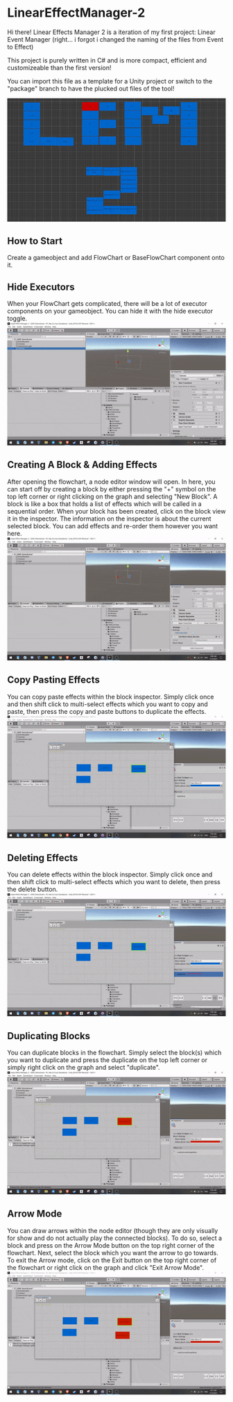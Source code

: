 # LinearEffectManager-2
 
Hi there! Linear Effects Manager 2 is a iteration of my first project: Linear Event Manager (right... i forgot i changed the naming of the files from Event to Effect)

This project is purely written in C# and is more compact, efficient and customizeable than the first version!

You can import this file as a template for a Unity project or switch to the "package" branch to have the plucked out files of the tool!

<img src="https://raw.githubusercontent.com/bestcolour/site/master/public/Resources/LEM/Title.jpg"></img>


<h2>How to Start</h2>
Create a gameobject and add FlowChart or BaseFlowChart component onto it. 

<h2>Hide Executors</h2>
When your FlowChart gets complicated, there will be a lot of executor components on your gameobject. You can hide it with the hide executor toggle.
<img src="https://raw.githubusercontent.com/bestcolour/site/master/public/Resources/LEM/HideExecutors.gif"></img>

<h2>Creating A Block & Adding Effects</h2>
After opening the flowchart, a node editor window will open. In here, you can start off by creating a block by either pressing the "+" symbol on the top left corner or right clicking on the graph and selecting "New Block". A block is like a box that holds a list of effects which will be called in a sequential order. When your block has been created, click on the block view it in the inspector. The information on the inspector is about the current selected block. You can add effects and re-order them however you want here.
<img src="https://raw.githubusercontent.com/bestcolour/site/master/public/Resources/LEM/CreatingNewBlock.gif"></img>

<h2>Copy Pasting Effects</h2>
You can copy paste effects within the block inspector. Simply click once and then shift click to multi-select effects which you want to copy and paste, then press the copy and paste buttons to duplicate the effects.
<img src="https://raw.githubusercontent.com/bestcolour/site/master/public/Resources/LEM/CopyPastingEffect.gif"></img>


<h2>Deleting Effects</h2>
You can delete effects within the block inspector. Simply click once and then shift click to multi-select effects which you want to delete, then press the delete button.
<img src="https://raw.githubusercontent.com/bestcolour/site/master/public/Resources/LEM/DeletingEffects.gif"></img>

<h2>Duplicating Blocks</h2>
You can duplicate blocks in the flowchart. Simply select the block(s) which you want to duplicate and press the duplicate on the top left corner or simply right click on the graph and select "duplicate".
<img src="https://raw.githubusercontent.com/bestcolour/site/master/public/Resources/LEM/DuplicatingBlocks.gif"></img>

<h2>Arrow Mode</h2>
You can draw arrows within the node editor (though they are only visually for show and do not actually play the connected blocks). To do so, select a block and press on the Arrow Mode button on the top right corner of the flowchart. Next, select the block which you want the arrow to go towards. To exit the Arrow mode, click on the Exit button on the top right corner of the flowchart or right click on the graph and click "Exit Arrow Mode".
<img src="https://raw.githubusercontent.com/bestcolour/site/master/public/Resources/LEM/ArrowMode.gif"></img>

